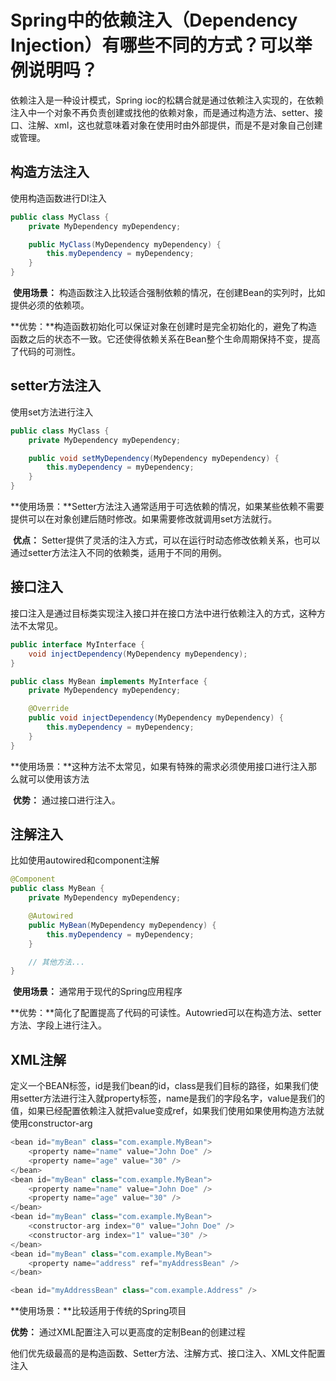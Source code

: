 # **Spring中的依赖注入（Dependency Injection）有哪些不同的方式？可以举例说明吗？**

依赖注入是一种设计模式，Spring ioc的松耦合就是通过依赖注入实现的，在依赖注入中一个对象不再负责创建或找他的依赖对象，而是通过构造方法、setter、接口、注解、xml，这也就意味着对象在使用时由外部提供，而是不是对象自己创建或管理。	

## 构造方法注入

 使用构造函数进行DI注入

~~~java
public class MyClass {
    private MyDependency myDependency;

    public MyClass(MyDependency myDependency) {
        this.myDependency = myDependency;
    }
}
~~~

​	**使用场景：** 构造函数注入比较适合强制依赖的情况，在创建Bean的实列时，比如提供必须的依赖项。

​	**优势：**构造函数初始化可以保证对象在创建时是完全初始化的，避免了构造函数之后的状态不一致。它还使得依赖关系在Bean整个生命周期保持不变，提高了代码的可测性。

## setter方法注入

使用set方法进行注入

~~~java
public class MyClass {
    private MyDependency myDependency;

    public void setMyDependency(MyDependency myDependency) {
        this.myDependency = myDependency;
    }
}

~~~

​	 **使用场景：**Setter方法注入通常适用于可选依赖的情况，如果某些依赖不需要提供可以在对象创建后随时修改。如果需要修改就调用set方法就行。

​	 **优点：** Setter提供了灵活的注入方式，可以在运行时动态修改依赖关系，也可以通过setter方法注入不同的依赖类，适用于不同的用例。

## 接口注入

接口注入是通过目标类实现注入接口并在接口方法中进行依赖注入的方式，这种方法不太常见。

~~~java
public interface MyInterface {
    void injectDependency(MyDependency myDependency);
}

public class MyBean implements MyInterface {
    private MyDependency myDependency;

    @Override
    public void injectDependency(MyDependency myDependency) {
        this.myDependency = myDependency;
    }
}

~~~

​	 **使用场景：**这种方法不太常见，如果有特殊的需求必须使用接口进行注入那么就可以使用该方法

​    **优势：**        通过接口进行注入。

## 注解注入

比如使用autowired和component注解

~~~java
@Component
public class MyBean {
    private MyDependency myDependency;

    @Autowired
    public MyBean(MyDependency myDependency) {
        this.myDependency = myDependency;
    }

    // 其他方法...
}
~~~

​	**使用场景：** 通常用于现代的Spring应用程序

​	**优势：**简化了配置提高了代码的可读性。Autowried可以在构造方法、setter方法、字段上进行注入。

## XML注解

定义一个BEAN标签，id是我们bean的id，class是我们目标的路径，如果我们使用setter方法进行注入就property标签，name是我们的字段名字，value是我们的值，如果已经配置依赖注入就把value变成ref，如果我们使用如果使用构造方法就使用constructor-arg 

~~~java
<bean id="myBean" class="com.example.MyBean">
    <property name="name" value="John Doe" />
    <property name="age" value="30" />
</bean>
<bean id="myBean" class="com.example.MyBean">
    <property name="name" value="John Doe" />
    <property name="age" value="30" />
</bean>
<bean id="myBean" class="com.example.MyBean">
    <constructor-arg index="0" value="John Doe" />
    <constructor-arg index="1" value="30" />
</bean>
<bean id="myBean" class="com.example.MyBean">
    <property name="address" ref="myAddressBean" />
</bean>

<bean id="myAddressBean" class="com.example.Address" />

~~~

**使用场景：**比较适用于传统的Spring项目	

**优势：** 通过XML配置注入可以更高度的定制Bean的创建过程



他们优先级最高的是构造函数、Setter方法、注解方式、接口注入、XML文件配置注入